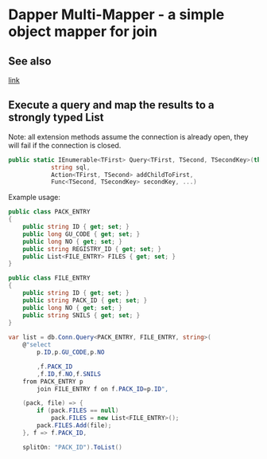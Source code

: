 Dapper Multi-Mapper - a simple object mapper for join
========================================

See also
-------------
[link](https://github.com/stackexchange/dapper-dot-net/)

Execute a query and map the results to a strongly typed List
------------------------------------------------------------

Note: all extension methods assume the connection is already open, they will fail if the connection is closed.

```csharp
public static IEnumerable<TFirst> Query<TFirst, TSecond, TSecondKey>(this IDbConnection cnn,
            string sql,
            Action<TFirst, TSecond> addChildToFirst,
            Func<TSecond, TSecondKey> secondKey, ...)
```
Example usage:

```csharp
public class PACK_ENTRY
{
    public string ID { get; set; }
    public long GU_CODE { get; set; }
    public long NO { get; set; }
    public string REGISTRY_ID { get; set; }
    public List<FILE_ENTRY> FILES { get; set; }
}

public class FILE_ENTRY
{
    public string ID { get; set; }
    public string PACK_ID { get; set; }
    public long NO { get; set; }
    public string SNILS { get; set; }
}          
            
var list = db.Conn.Query<PACK_ENTRY, FILE_ENTRY, string>(
    @"select
        p.ID,p.GU_CODE,p.NO

        ,f.PACK_ID
        ,f.ID,f.NO,f.SNILS
    from PACK_ENTRY p
        join FILE_ENTRY f on f.PACK_ID=p.ID",

    (pack, file) => {
        if (pack.FILES == null)
            pack.FILES = new List<FILE_ENTRY>();
        pack.FILES.Add(file);
    }, f => f.PACK_ID, 

    splitOn: "PACK_ID").ToList()
```
